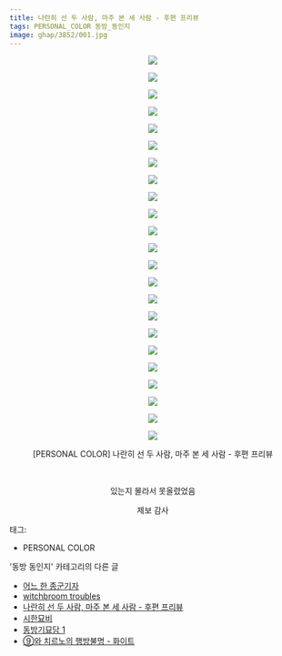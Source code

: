 ```yaml
---
title: 나란히 선 두 사람, 마주 본 세 사람 - 후편 프리뷰
tags: PERSONAL_COLOR 동방_동인지
image: ghap/3852/001.jpg
---
```

<div class="article">
<p style="text-align: center; clear: none; float: none;"><img src="{{ site.nasurl }}/ghap/3852/001.jpg"/></p>
<p style="text-align: center; clear: none; float: none;"><img src="{{ site.nasurl }}/ghap/3852/002.jpg"/></p>
<p style="text-align: center; clear: none; float: none;"><img src="{{ site.nasurl }}/ghap/3852/003.jpg"/></p>
<p style="text-align: center; clear: none; float: none;"><img src="{{ site.nasurl }}/ghap/3852/004.jpg"/></p>
<p style="text-align: center; clear: none; float: none;"><img src="{{ site.nasurl }}/ghap/3852/005.jpg"/></p>
<p style="text-align: center; clear: none; float: none;"><img src="{{ site.nasurl }}/ghap/3852/006.jpg"/></p>
<p style="text-align: center; clear: none; float: none;"><img src="{{ site.nasurl }}/ghap/3852/007.jpg"/></p>
<p style="text-align: center; clear: none; float: none;"><img src="{{ site.nasurl }}/ghap/3852/008.jpg"/></p>
<p style="text-align: center; clear: none; float: none;"><img src="{{ site.nasurl }}/ghap/3852/009.jpg"/></p>
<p style="text-align: center; clear: none; float: none;"><img src="{{ site.nasurl }}/ghap/3852/010.jpg"/></p>
<p style="text-align: center; clear: none; float: none;"><img src="{{ site.nasurl }}/ghap/3852/011.jpg"/></p>
<p style="text-align: center; clear: none; float: none;"><img src="{{ site.nasurl }}/ghap/3852/012.jpg"/></p>
<p style="text-align: center; clear: none; float: none;"><img src="{{ site.nasurl }}/ghap/3852/013.jpg"/></p>
<p style="text-align: center; clear: none; float: none;"><img src="{{ site.nasurl }}/ghap/3852/014.jpg"/></p>
<p style="text-align: center; clear: none; float: none;"><img src="{{ site.nasurl }}/ghap/3852/015.jpg"/></p>
<p style="text-align: center; clear: none; float: none;"><img src="{{ site.nasurl }}/ghap/3852/016.jpg"/></p>
<p style="text-align: center; clear: none; float: none;"><img src="{{ site.nasurl }}/ghap/3852/017.jpg"/></p>
<p style="text-align: center; clear: none; float: none;"><img src="{{ site.nasurl }}/ghap/3852/018.jpg"/></p>
<p style="text-align: center; clear: none; float: none;"><img src="{{ site.nasurl }}/ghap/3852/019.jpg"/></p>
<p style="text-align: center; clear: none; float: none;"><img src="{{ site.nasurl }}/ghap/3852/020.jpg"/></p>
<p style="text-align: center; clear: none; float: none;"><img src="{{ site.nasurl }}/ghap/3852/021.jpg"/></p>
<p style="text-align: center; clear: none; float: none;"><img src="{{ site.nasurl }}/ghap/3852/022.jpg"/></p>
<p style="text-align: center; clear: none; float: none;"><img src="{{ site.nasurl }}/ghap/3852/023.jpg"/></p>
<p style="text-align: center; clear: none; float: none;">[PERSONAL COLOR] 나란히 선 두 사람, 마주 본 세 사람 - 후편 프리뷰</p>
<p style="text-align: center; clear: none; float: none;"><br/></p>
<p style="text-align: center; clear: none; float: none;">있는지 몰라서 못올렸었음</p>
<p style="text-align: center; clear: none; float: none;">제보 감사</p>
</div><div class="tagTrail">
<p>태그: </p>
<ul>
<li>PERSONAL COLOR</li>
</ul>
</div><div class="another">
<p>'동방 동인지' 카테고리의 다른 글</p>
<ul>
<li><a href="/2017-10-16-ghap_3855">어느 한 종군기자</a></li>
<li><a href="/2017-10-16-ghap_3853">witchbroom troubles</a></li>
<li><a href="/2017-10-16-ghap_3852">나란히 선 두 사람, 마주 본 세 사람 - 후편 프리뷰</a></li>
<li><a href="/2017-10-09-ghap_3849">시한묘비</a></li>
<li><a href="/2017-10-09-ghap_3848">동방기묘담 1</a></li>
<li><a href="/2017-10-06-ghap_3844">⑨와 치르노의 행방불명 - 화이트</a></li>
</ul>
</div><div class="cb_module cb_fluid">
<div class="cb_wrt cb_profile">
</div><!-- commentList close -->
</div>